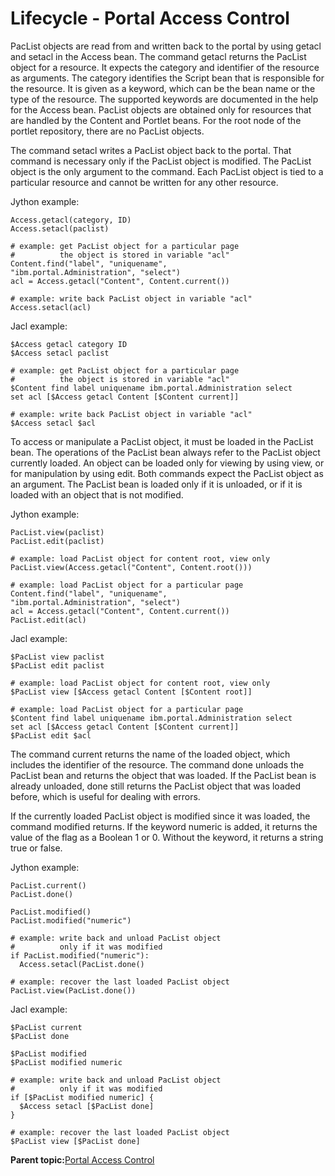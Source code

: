 # Lifecycle - Portal Access Control

PacList objects are read from and written back to the portal by using getacl and setacl in the Access bean. The command getacl returns the PacList object for a resource. It expects the category and identifier of the resource as arguments. The category identifies the Script bean that is responsible for the resource. It is given as a keyword, which can be the bean name or the type of the resource. The supported keywords are documented in the help for the Access bean. PacList objects are obtained only for resources that are handled by the Content and Portlet beans. For the root node of the portlet repository, there are no PacList objects.

The command setacl writes a PacList object back to the portal. That command is necessary only if the PacList object is modified. The PacList object is the only argument to the command. Each PacList object is tied to a particular resource and cannot be written for any other resource.

Jython example:

```
Access.getacl(category, ID)
Access.setacl(paclist)

# example: get PacList object for a particular page
#          the object is stored in variable "acl"
Content.find("label", "uniquename",
"ibm.portal.Administration", "select")
acl = Access.getacl("Content", Content.current())

# example: write back PacList object in variable "acl"
Access.setacl(acl)
```

Jacl example:

```
$Access getacl category ID
$Access setacl paclist

# example: get PacList object for a particular page
#          the object is stored in variable "acl"
$Content find label uniquename ibm.portal.Administration select
set acl [$Access getacl Content [$Content current]]

# example: write back PacList object in variable "acl"
$Access setacl $acl
```

To access or manipulate a PacList object, it must be loaded in the PacList bean. The operations of the PacList bean always refer to the PacList object currently loaded. An object can be loaded only for viewing by using view, or for manipulation by using edit. Both commands expect the PacList object as an argument. The PacList bean is loaded only if it is unloaded, or if it is loaded with an object that is not modified.

Jython example:

```
PacList.view(paclist)
PacList.edit(paclist)

# example: load PacList object for content root, view only
PacList.view(Access.getacl("Content", Content.root()))

# example: load PacList object for a particular page
Content.find("label", "uniquename",
"ibm.portal.Administration", "select")
acl = Access.getacl("Content", Content.current())
PacList.edit(acl)
```

Jacl example:

```
$PacList view paclist
$PacList edit paclist

# example: load PacList object for content root, view only
$PacList view [$Access getacl Content [$Content root]]

# example: load PacList object for a particular page
$Content find label uniquename ibm.portal.Administration select
set acl [$Access getacl Content [$Content current]]
$PacList edit $acl
```

The command current returns the name of the loaded object, which includes the identifier of the resource. The command done unloads the PacList bean and returns the object that was loaded. If the PacList bean is already unloaded, done still returns the PacList object that was loaded before, which is useful for dealing with errors.

If the currently loaded PacList object is modified since it was loaded, the command modified returns. If the keyword numeric is added, it returns the value of the flag as a Boolean 1 or 0. Without the keyword, it returns a string true or false.

Jython example:

```
PacList.current()
PacList.done()

PacList.modified()
PacList.modified("numeric")

# example: write back and unload PacList object
#          only if it was modified
if PacList.modified("numeric"):
  Access.setacl(PacList.done()

# example: recover the last loaded PacList object
PacList.view(PacList.done())
```

Jacl example:

```
$PacList current
$PacList done

$PacList modified
$PacList modified numeric

# example: write back and unload PacList object
#          only if it was modified
if [$PacList modified numeric] {
  $Access setacl [$PacList done]
}

# example: recover the last loaded PacList object
$PacList view [$PacList done]

```

**Parent topic:**[Portal Access Control ](../admin-system/ptl_acc_con.md)

